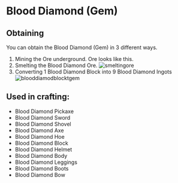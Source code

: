# Blood Diamond (Gem)

## Obtaining

You can obtain the Blood Diamond (Gem) in 3 different ways.

1) Mining the Ore underground. Ore looks like this.
2) Smelting the Blood Diamond Ore.
![smeltingore](https://t.gyazo.com/teams/chew/8f820fc96b5af05bdd1b68a0b59de272.png)
3) Converting 1 Blood Diamond Block into 9 Blood Diamond Ingots
![blooddiamodblocktgem](https://t.gyazo.com/teams/chew/a365d4a893e7659d7b507deba2d84dad.png)

## Used in crafting:

- Blood Diamond Pickaxe
- Blood Diamond Sword
- Blood Diamond Shovel
- Blood Diamond Axe
- Blood Diamond Hoe
- Blood Diamond Block
- Blood Diamond Helmet
- Blood Diamond Body
- Blood Diamond Leggings
- Blood Diamond Boots
- Blood Diamond Bow
